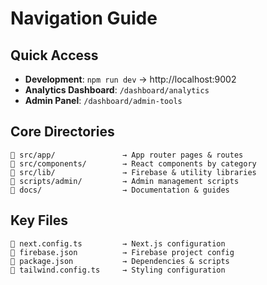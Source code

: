 # Navigation Guide

## Quick Access
- **Development**: `npm run dev` → http://localhost:9002
- **Analytics Dashboard**: `/dashboard/analytics`
- **Admin Panel**: `/dashboard/admin-tools`

## Core Directories
```
📁 src/app/               → App router pages & routes
📁 src/components/        → React components by category
📁 src/lib/               → Firebase & utility libraries  
📁 scripts/admin/         → Admin management scripts
📁 docs/                  → Documentation & guides
```

## Key Files
```
📄 next.config.ts         → Next.js configuration
📄 firebase.json          → Firebase project config
📄 package.json           → Dependencies & scripts
📄 tailwind.config.ts     → Styling configuration
```
